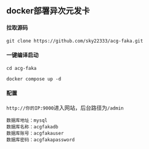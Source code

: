 ## docker部署异次元发卡

#### 拉取源码
```
git clone https://github.com/sky22333/acg-faka.git
```
#### 一键编译启动
```
cd acg-faka
```
```
docker compose up -d
```

#### 配置

`http://你的IP:9000`进入网站，后台路径为`/admin`


```
数据库地址：mysql
数据库名称：acgfakadb
数据库账号：acgfakauser
数据库密码：acgfakapassword
```
